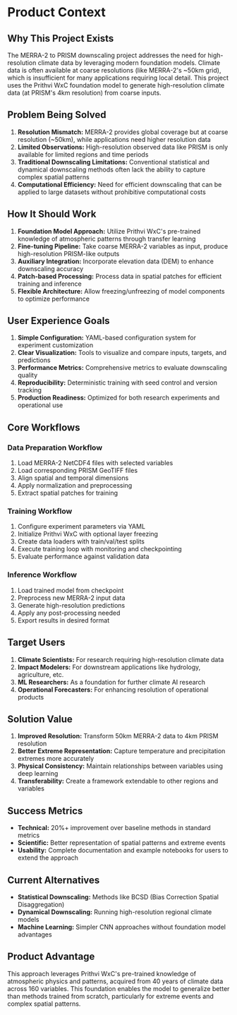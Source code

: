 # Product Context

## Why This Project Exists
The MERRA-2 to PRISM downscaling project addresses the need for high-resolution climate data by leveraging modern foundation models. Climate data is often available at coarse resolutions (like MERRA-2's ~50km grid), which is insufficient for many applications requiring local detail. This project uses the Prithvi WxC foundation model to generate high-resolution climate data (at PRISM's 4km resolution) from coarse inputs.

## Problem Being Solved
1. **Resolution Mismatch:** MERRA-2 provides global coverage but at coarse resolution (~50km), while applications need higher resolution data
2. **Limited Observations:** High-resolution observed data like PRISM is only available for limited regions and time periods
3. **Traditional Downscaling Limitations:** Conventional statistical and dynamical downscaling methods often lack the ability to capture complex spatial patterns
4. **Computational Efficiency:** Need for efficient downscaling that can be applied to large datasets without prohibitive computational costs

## How It Should Work
1. **Foundation Model Approach:** Utilize Prithvi WxC's pre-trained knowledge of atmospheric patterns through transfer learning
2. **Fine-tuning Pipeline:** Take coarse MERRA-2 variables as input, produce high-resolution PRISM-like outputs
3. **Auxiliary Integration:** Incorporate elevation data (DEM) to enhance downscaling accuracy
4. **Patch-based Processing:** Process data in spatial patches for efficient training and inference
5. **Flexible Architecture:** Allow freezing/unfreezing of model components to optimize performance

## User Experience Goals
1. **Simple Configuration:** YAML-based configuration system for experiment customization
2. **Clear Visualization:** Tools to visualize and compare inputs, targets, and predictions
3. **Performance Metrics:** Comprehensive metrics to evaluate downscaling quality
4. **Reproducibility:** Deterministic training with seed control and version tracking
5. **Production Readiness:** Optimized for both research experiments and operational use

## Core Workflows

### Data Preparation Workflow
1. Load MERRA-2 NetCDF4 files with selected variables
2. Load corresponding PRISM GeoTIFF files
3. Align spatial and temporal dimensions
4. Apply normalization and preprocessing
5. Extract spatial patches for training

### Training Workflow
1. Configure experiment parameters via YAML
2. Initialize Prithvi WxC with optional layer freezing
3. Create data loaders with train/val/test splits
4. Execute training loop with monitoring and checkpointing
5. Evaluate performance against validation data

### Inference Workflow
1. Load trained model from checkpoint
2. Preprocess new MERRA-2 input data
3. Generate high-resolution predictions
4. Apply any post-processing needed
5. Export results in desired format

## Target Users
1. **Climate Scientists:** For research requiring high-resolution climate data
2. **Impact Modelers:** For downstream applications like hydrology, agriculture, etc.
3. **ML Researchers:** As a foundation for further climate AI research
4. **Operational Forecasters:** For enhancing resolution of operational products

## Solution Value
1. **Improved Resolution:** Transform 50km MERRA-2 data to 4km PRISM resolution
2. **Better Extreme Representation:** Capture temperature and precipitation extremes more accurately
3. **Physical Consistency:** Maintain relationships between variables using deep learning
4. **Transferability:** Create a framework extendable to other regions and variables

## Success Metrics
- **Technical:** 20%+ improvement over baseline methods in standard metrics
- **Scientific:** Better representation of spatial patterns and extreme events
- **Usability:** Complete documentation and example notebooks for users to extend the approach

## Current Alternatives
- **Statistical Downscaling:** Methods like BCSD (Bias Correction Spatial Disaggregation)
- **Dynamical Downscaling:** Running high-resolution regional climate models
- **Machine Learning:** Simpler CNN approaches without foundation model advantages

## Product Advantage
This approach leverages Prithvi WxC's pre-trained knowledge of atmospheric physics and patterns, acquired from 40 years of climate data across 160 variables. This foundation enables the model to generalize better than methods trained from scratch, particularly for extreme events and complex spatial patterns. 